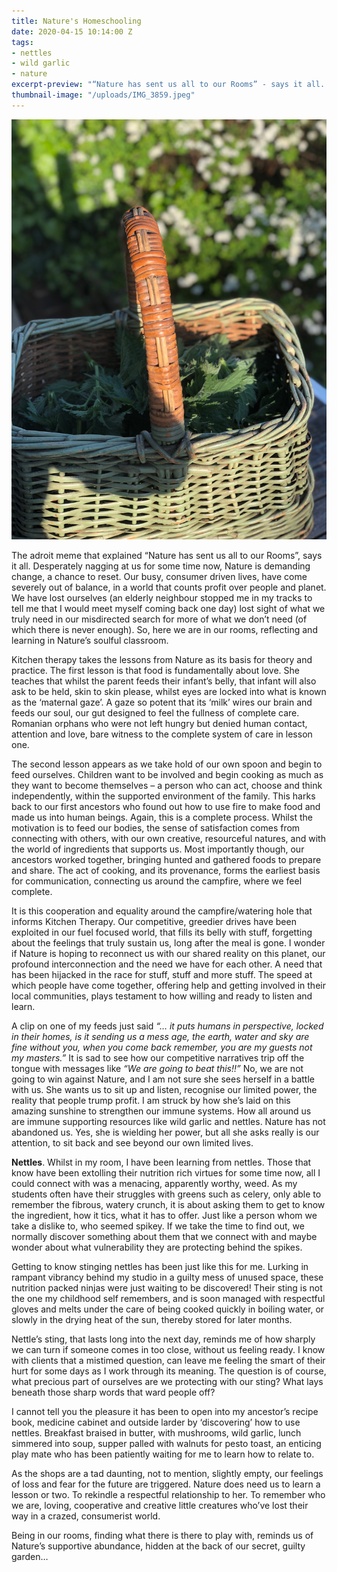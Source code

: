 ```yaml
---
title: Nature's Homeschooling
date: 2020-04-15 10:14:00 Z
tags:
- nettles
- wild garlic
- nature
excerpt-preview: "“Nature has sent us all to our Rooms” - says it all..."
thumbnail-image: "/uploads/IMG_3859.jpeg"
---
```



![IMG_3858.jpeg](/uploads/IMG_3858.jpeg)


The adroit meme that explained “Nature has sent us all to our Rooms”, says it all.  Desperately nagging at us for some time now, Nature is demanding change, a chance to reset.  Our busy, consumer driven lives, have come severely out of balance, in a world that counts profit over people and planet. We have lost ourselves (an elderly neighbour stopped me in my tracks to tell me that I would meet myself coming back one day) lost sight of what we truly need in our misdirected search for more of what we don’t need (of which there is never enough).  So, here we are in our rooms, reflecting and learning in Nature’s soulful classroom.

Kitchen therapy takes the lessons from Nature as its basis for theory and practice.  The first lesson is that food is fundamentally about love.  She teaches that whilst the parent feeds their infant’s belly, that infant will also ask to be held, skin to skin please, whilst eyes are locked into what is known as the ‘maternal gaze’.  A gaze so potent that its ‘milk’ wires our brain and feeds our soul, our gut designed to feel the fullness of complete care.  Romanian orphans who were not left hungry but denied human contact, attention and love, bare witness to the complete system of care in lesson one.

The second lesson appears as we take hold of our own spoon and begin to feed ourselves.  Children want to be involved and begin cooking as much as they want to become themselves – a person who can act, choose and think independently, within the supported environment of the family.  This harks back to our first ancestors who found out how to use fire to make food and made us into human beings.  Again, this is a complete process.  Whilst the motivation is to feed our bodies, the sense of satisfaction comes from connecting with others, with our own creative, resourceful natures, and with the world of ingredients that supports us.  Most importantly though, our ancestors worked together, bringing hunted and gathered foods to prepare and share.  The act of cooking, and its provenance, forms the earliest basis for communication, connecting us around the campfire, where we feel complete.  

It is this cooperation and equality around the campfire/watering hole that informs Kitchen Therapy.  Our competitive, greedier drives have been exploited in our fuel focused world, that fills its belly with stuff, forgetting about the feelings that truly sustain us, long after the meal is gone.  I wonder if Nature is hoping to reconnect us with our shared reality on this planet, our profound interconnection and the need we have for each other.  A need that has been hijacked in the race for stuff, stuff and more stuff. The speed at which people have come together, offering help and getting involved in their local communities, plays testament to how willing and ready to listen and learn.

A clip on one of my feeds just said *“… it puts humans in perspective, locked in their homes, is it sending us a mess age, the earth, water and sky are fine without you, when you come back remember, you are my guests not my masters.”*  It is sad to see how our competitive narratives trip off the tongue with messages like *“We are going to beat this!!”*  No, we are not going to win against Nature, and I am not sure she sees herself in a battle with us.  She wants us to sit up and listen, recognise our limited power, the reality that people trump profit. I am struck by how she’s laid on this amazing sunshine to strengthen our immune systems.  How all around us are immune supporting resources like wild garlic and nettles. Nature has not abandoned us. Yes, she is wielding her power, but all she asks really is our attention, to sit back and see beyond our own limited lives.

**Nettles**. Whilst in my room, I have been learning from nettles.  Those that know have been extolling their nutrition rich virtues for some time now, all I could connect with was a menacing, apparently worthy, weed.  As my students often have their struggles with greens such as celery, only able to remember the fibrous, watery crunch, it is about asking them to get to know the ingredient, how it tics, what it has to offer.  Just like a person whom we take a dislike to, who seemed spikey.  If we take the time to find out, we normally discover something about them that we connect with and maybe wonder about what vulnerability they are protecting behind the spikes.

Getting to know stinging nettles has been just like this for me.  Lurking in rampant vibrancy behind my studio in a guilty mess of unused space, these nutrition packed ninjas were just waiting to be discovered!  Their sting is not the one my childhood self remembers, and is soon managed with respectful gloves and melts under the care of being cooked quickly in boiling water, or slowly in the drying heat of the sun, thereby stored for later months.

Nettle’s sting, that lasts long into the next day, reminds me of how sharply we can turn if someone comes in too close, without us feeling ready.  I know with clients that a mistimed question, can leave me feeling the smart of their hurt for some days as I work through its meaning.  The question is of course, what precious part of ourselves are we protecting with our sting?  What lays beneath those sharp words that ward people off?  

I cannot tell you the pleasure it has been to open into my ancestor’s recipe book, medicine cabinet and outside larder by ‘discovering’ how to use nettles.  Breakfast braised in butter, with mushrooms, wild garlic, lunch simmered into soup, supper palled with walnuts for pesto toast, an enticing play mate who has been patiently waiting for me to learn how to relate to.

As the shops are a tad daunting, not to mention, slightly empty, our feelings of loss and fear for the future are triggered.  Nature does need us to learn a lesson or two.  To rekindle a respectful relationship to her. To remember who we are, loving, cooperative and creative little creatures who’ve lost their way in a crazed, consumerist world.

Being in our rooms, finding what there is there to play with, reminds us of Nature’s supportive abundance, hidden at the back of our secret, guilty garden… 



